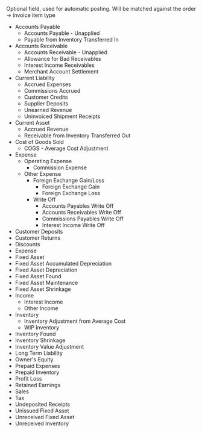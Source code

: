 Optional field, used for automatic posting. Will be matched against the order -> invoice item type 

- Accounts Payable
	- Accounts Payable - Unapplied
	- Payable from Inventory Transferred In
- Accounts Receivable
	- Accounts Receivable - Unapplied
	- Allowance for Bad Receivables
	- Interest Income Receivables
	- Merchant Account Settlement
- Current Liability
	- Accrued Expenses
	- Commissions Accrued
	- Customer Credits
	- Supplier Deposits
	- Unearned Revenue
	- Uninvoiced Shipment Receipts
- Current Asset
	- Accrued Revenue
	- Receivable from Inventory Transferred Out
- Cost of Goods Sold
	- COGS - Average Cost Adjustment
- Expense
	- Operating Expense
		- Commission Expense
	- Other Expense
		- Foreign Exchange Gain/Loss
			- Foreign Exchange Gain
			- Foreign Exchange Loss
		- Write Off
			- Accounts Payables Write Off
			- Accounts Receivables Write Off
			- Commissions Payables Write Off
			- Interest Income Write Off
- Customer Deposits
- Customer Returns
- Discounts
- Expense
- Fixed Asset
- Fixed Asset Accumulated Depreciation
- Fixed Asset Depreciation
- Fixed Asset Found
- Fixed Asset Maintenance
- Fixed Asset Shrinkage
- Income
	- Interest Income
	- Other Income
- Inventory
	- Inventory Adjustment from Average Cost
	- WIP Inventory
- Inventory Found
- Inventory Shrinkage
- Inventory Value Adjustment
- Long Term Liability
- Owner's Equity
- Prepaid Expenses
- Prepaid Inventory
- Profit Loss
- Retained Earnings
- Sales
- Tax
- Undeposited Receipts
- Unissued Fixed Asset
- Unreceived Fixed Asset
- Unreceived Inventory

